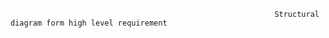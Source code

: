                                                                Structural diagram form high level requirement 
                                                               

